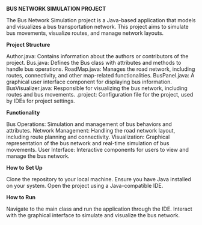 **BUS NETWORK SIMULATION PROJECT**

The Bus Network Simulation project is a Java-based application that models and visualizes a bus transportation network. This project aims to simulate bus movements, visualize routes, and manage network layouts.

**Project Structure**

Author.java: Contains information about the authors or contributors of the project.
Bus.java: Defines the Bus class with attributes and methods to handle bus operations.
RoadMap.java: Manages the road network, including routes, connectivity, and other map-related functionalities.
BusPanel.java: A graphical user interface component for displaying bus information.
BusVisualizer.java: Responsible for visualizing the bus network, including routes and bus movements.
.project: Configuration file for the project, used by IDEs for project settings.

**Functionality**

Bus Operations: Simulation and management of bus behaviors and attributes.
Network Management: Handling the road network layout, including route planning and connectivity.
Visualization: Graphical representation of the bus network and real-time simulation of bus movements.
User Interface: Interactive components for users to view and manage the bus network.

**How to Set Up**

Clone the repository to your local machine.
Ensure you have Java installed on your system.
Open the project using a Java-compatible IDE.

**How to Run**

Navigate to the main class and run the application through the IDE.
Interact with the graphical interface to simulate and visualize the bus network.
